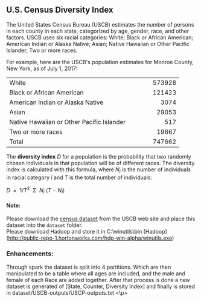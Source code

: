 <h2>U.S. Census Diversity Index</h2>
<p><a name="system"></a></p>
<p>The United States Census Bureau (USCB) estimates the number of persons in each county in each state, categorized by age, gender, race, and other factors. USCB uses six racial categories: White; Black or African American; American Indian or Alaska Native; Asian; Native Hawaiian or Other Pacific Islander; Two or more races.</p>
<p>For example, here are the USCB's population estimates for Monroe County, New York, as of July 1, 2017:</p>
<p></p>
<table border="0" cellpadding="0" cellspacing="0">
<tbody>
<tr>
<td align="left" valign="top">White</td>
<td width="40"></td>
<td align="right" valign="top">573928</td>
</tr>
<tr>
<td align="left" valign="top">Black or African American</td>
<td width="40"></td>
<td align="right" valign="top">121423</td>
</tr>
<tr>
<td align="left" valign="top">American Indian or Alaska Native</td>
<td width="40"></td>
<td align="right" valign="top">3074</td>
</tr>
<tr>
<td align="left" valign="top">Asian</td>
<td width="40"></td>
<td align="right" valign="top">29053</td>
</tr>
<tr>
<td align="left" valign="top">Native Hawaiian or Other Pacific Islander</td>
<td width="40"></td>
<td align="right" valign="top">517</td>
</tr>
<tr>
<td align="left" valign="top">Two or more races</td>
<td width="40"></td>
<td align="right" valign="top">19667</td>
</tr>
<tr>
<td align="left" valign="top">Total</td>
<td width="40"></td>
<td align="right" valign="top">747662</td>
</tr>
</tbody>
</table>
<p></p>
<p>The&nbsp;<strong>diversity index</strong>&nbsp;<em>D</em>&nbsp;for a population is the probability that two randomly chosen individuals in that population will be of different races. The diversity index is calculated with this formula, where&nbsp;<em>N</em><sub><em>i</em></sub>&nbsp;is the number of individuals in racial category&nbsp;<em>i</em>&nbsp;and&nbsp;<em>T</em>&nbsp;is the total number of individuals:</p>
<tr>
<td align="right" valign="center"><em>D</em>&nbsp;&nbsp;=&nbsp;&nbsp;1/<em>T</em><sup>2</sup>&nbsp;</td>
<td align="center" valign="center">&Sigma;</td>
<td align="left" valign="center">&nbsp;<em>N</em><sub><em>i</em></sub>&nbsp;(<em>T</em>&nbsp;&minus;&nbsp;<em>N</em><sub><em>i</em></sub>)</td>
</tr>


#### Note:
Please download the [census dataset](https://www2.census.gov/programs-surveys/popest/datasets/2010-2017/counties/asrh/cc-est2017-alldata.csv) from the USCB web site and place this dataset into the ```dataset``` folder.
<br/>Please download Hadoop and store it in C:\winutils\bin [Hadoop] (http://public-repo-1.hortonworks.com/hdp-win-alpha/winutils.exe)

### Enhancements:
<p>
Through spark the dataset is split into 4 partitions. Which are then manipulated to be a table where all ages are
included, and the male and female of each Race are added together. After that process is done a new dataset is generated
of [State, Counter, Diversity Index] and finally is stored in dataset/USCB-outputs/USCP-outputs.txt
<\p>